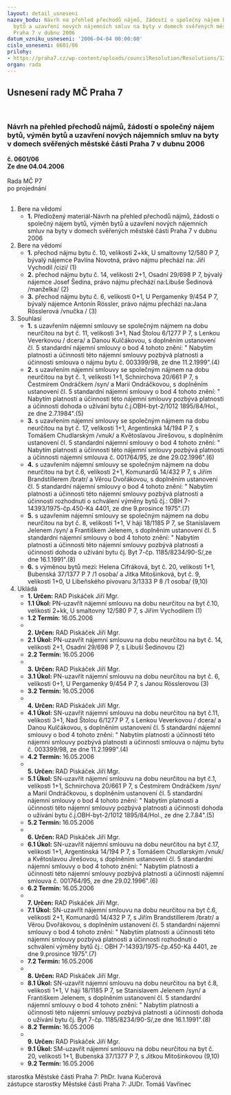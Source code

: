```yaml
---
layout: detail_usneseni
nazev_bodu: Návrh na přehled přechodů nájmů, žádostí o společný nájem bytů, výměn
  bytů a uzavření nových nájemních smluv na byty v domech svěřených městské části
  Praha 7 v dubnu 2006
datum_vzniku_usneseni: '2006-04-04 00:00:00'
cislo_usneseni: 0601/06
prilohy:
- https://praha7.cz/wp-content/uploads/councilResolution/Resolutions/13087/18-z%c3%a1pis_ze_4._jedn%c3%a1n%c3%ad_bytov%c3%a9_komise.doc
organ: rada
---
```

<div id="ucUsn_pList" class="usn">
	<span><h2>Usnesení rady MČ Praha 7 </h2>
<br></span><div class="standBody">
<span><h3>Návrh na přehled přechodů nájmů, žádostí o společný nájem bytů, výměn bytů a uzavření nových nájemních smluv na byty v domech svěřených městské části Praha 7 v dubnu 2006</h3></span><div class="center">
		<strong>č. 0601/06</strong><br>
	</div>
<div class="center">
		<strong>Ze dne 04.04.2006</strong><br><br>
	</div>Rada MČ P7<br> po projednání<br><br><ol>
<li>Bere na vědomí<ul><li>
<strong>1.</strong> Předložený materiál-Návrh na přehled přechodů nájmů, žádostí o společný nájem bytů, výměn bytů a uzavření nových nájemních smluv na byty v domech svěřených městské části Praha 7 v dubnu 2006</li></ul>
</li>
<li>Bere na vědomí<ul>
<li>
<strong>1.</strong> přechod nájmu bytu č. 10, velikosti 2+kk, U smaltovny 12/580 P 7, bývalý nájemce Pavlína Novotná, právo nájmu přechází na: Jiří Vychodil /cizí/ (1)</li>
<li>
<strong>2.</strong> přechod nájmu bytu č. 14, velikosti 2+1, Osadní 29/698 P 7, bývalý nájemce Josef Šedina, právo nájmu přechází na:Libuše Šedinová /manželka/ (2)</li>
<li>
<strong>3.</strong> přechod nájmu bytu č. 6, velikosti  0+1, U Pergamenky 9/454 P 7, bývalý nájemce Antonín Rössler, právo nájmu přechází na:Jana Rösslerová  /vnučka  / (3)</li>
</ul>
</li>
<li>Souhlasí<ul>
<li>
<strong>1.</strong> s uzavřením nájemní smlouvy se společným nájmem na dobu neurčitou na byt č. 11, velikosti 3+1, Nad Štolou 6/1277 P 7, s Lenkou Veverkovou / dcera/ a Danou Kulčákovou, s doplněním ustanovení čl. 5 standardní nájemní smlouvy o bod 4 tohoto znění: " Nabytím platnosti a účinnosti této nájemní smlouvy pozbývá platnosti a účinnosti smlouva o nájmu bytu č. 003399/98, ze dne 11.2.1999".(4)</li>
<li>
<strong>2.</strong> s uzavřením nájemní smlouvy se společným nájmem na dobu neurčitou na byt č. 1, velikosti  1+1, Schnirchova 20/661 P 7, s Čestmírem Ondráčkem  /syn/ a Marií Ondráčkovou, s doplněním ustanovení čl. 5 standardní nájemní smlouvy o bod 4 tohoto znění: " Nabytím platnosti a účinnosti této nájemní smlouvy pozbývá platnosti a účinnosti dohoda o užívání bytu č.j.OBH-byt-2/1012 1895/84/Hol., ze dne 2.7.1984".(5)</li>
<li>
<strong>3.</strong> s uzavřením nájemní smlouvy se společným nájmem na dobu neurčitou na byt č. 17, velikosti 1+1, Argentinská 14/194   P 7, s Tomášem Chudlarským /vnuk/ a Květoslavou Jirešovou, s doplněním ustanovení čl. 5 standardní nájemní smlouvy o bod 4 tohoto znění: " Nabytím platnosti a účinnosti této nájemní smlouvy pozbývá platnosti a účinnosti nájemní smlouva č. 001764/95, ze dne 29.02.1996".(6)</li>
<li>
<strong>4.</strong> s uzavřením nájemní smlouvy se společným nájmem na dobu neurčitou na byt č.6, velikosti  2+1, Komunardů 14/432  P 7, s Jiřím Brandstillerem /bratr/ a Věrou Dvořákovou, s doplněním ustanovení čl. 5 standardní nájemní smlouvy o bod 4 tohoto znění: " Nabytím platnosti a účinnosti této nájemní smlouvy pozbývá platnosti a účinnosti rozhodnutí o schválení výměny bytů čj.: OBH 7-14393/1975-čp.450-Ká 4401, ze dne 9.prosince 1975".(7)</li>
<li>
<strong>5.</strong> s uzavřením nájemní smlouvy se společným nájmem na dobu neurčitou na byt č. 8, velikosti 1+1, V háji 18/1185  P 7, se Stanislavem Jelenem /syn/ a Františkem Jelenem, s doplněním ustanovení čl. 5 standardní nájemní smlouvy o bod 4 tohoto znění: " Nabytím platnosti a účinnosti této nájemní smlouvy pozbývá platnosti a účinnosti dohoda o užívání bytu čj. Byt 7-čp. 1185/8234/90-S/,ze dne 16.1.1991".(8)</li>
<li>
<strong>6.</strong> s výměnou bytů mezi: Helena Cifráková, byt č. 20, velikosti 1+1, Bubenská 37/1377 P 7 /1 osoba/ a Jitka Mitošinková, byt č. 9, velikosti 1+0, U Libeňského pivovaru 3/1333 P 8 /1 osoba/ (9,10)</li>
</ul>
</li>
<li>Ukládá<ul>
<li>
<strong>1. Určen: </strong>RAD Piskáček Jiří Mgr.</li>
<li>
<strong>1.1 Úkol: </strong>PN-uzavřít nájemní smlouvu na dobu neurčitou na byt č.10, velikosti 2+kk, U smaltovny 12/580 P 7, s Jiřím Vychodilem (1) </li>
<li>
<strong>1.2 Termín: </strong>16.05.2006</li>
<li>
<strong><br>2. Určen: </strong>RAD Piskáček Jiří Mgr.</li>
<li>
<strong>2.1 Úkol: </strong>PN-uzavřít nájemní smlouvu na dobu neurčitou na byt č. 14, velikosti 2+1, Osadní 29/698 P 7, s Libuší Šedinovou (2)</li>
<li>
<strong>2.2 Termín: </strong>16.05.2006</li>
<li>
<strong><br>3. Určen: </strong>RAD Piskáček Jiří Mgr.</li>
<li>
<strong>3.1 Úkol: </strong>PN-uzavřít nájemní smlouvu na dobu neurčitou na byt č. 6, velikosti  0+1, U Pergamenky 9/454 P 7, s Janou Rösslerovou (3)</li>
<li>
<strong>3.2 Termín: </strong>16.05.2006</li>
<li>
<strong><br>4. Určen: </strong>RAD Piskáček Jiří Mgr.</li>
<li>
<strong>4.1 Úkol: </strong>SN-uzavřít nájemní smlouvu na dobu neurčitou na byt č.11, velikosti 3+1, Nad Štolou 6/1277 P 7, s Lenkou Veverkovou / dcera/ a Danou Kulčákovou, s doplněním ustanovení čl. 5 standardní nájemní smlouvy o bod 4 tohoto znění: " Nabytím platnosti a účinnosti této nájemní smlouvy pozbývá platnosti a účinnosti smlouva o nájmu bytu č. 003399/98, ze dne 11.2.1999".(4)</li>
<li>
<strong>4.2 Termín: </strong>16.05.2006</li>
<li>
<strong><br>5. Určen: </strong>RAD Piskáček Jiří Mgr.</li>
<li>
<strong>5.1 Úkol: </strong>SN-uzavřít nájemní smlouvu na dobu neurčitou na byt č.1, velikosti  1+1, Schnirchova 20/661 P 7, s Čestmírem Ondráčkem  /syn/ a Marií Ondráčkovou, s doplněním ustanovení čl. 5 standardní nájemní smlouvy o bod 4 tohoto znění: " Nabytím platnosti a účinnosti této nájemní smlouvy pozbývá platnosti a účinnosti dohoda o užívání bytu č.j.OBH-byt-2/1012 1895/84/Hol., ze dne 2.7.84".(5)</li>
<li>
<strong>5.2 Termín: </strong>16.05.2006</li>
<li>
<strong><br>6. Určen: </strong>RAD Piskáček Jiří Mgr.</li>
<li>
<strong>6.1 Úkol: </strong>SN-uzavřít nájemní smlouvu na dobu neurčitou na byt č.17, velikosti 1+1, Argentinská 14/194   P 7, s Tomášem Chudlarským /vnuk/ a Květoslavou Jirešovou, s doplněním ustanovení čl. 5 standardní nájemní smlouvy o bod 4 tohoto znění: " Nabytím platnosti a účinnosti této nájemní smlouvy pozbývá platnosti a účinnosti nájemní smlouva č. 001764/95, ze dne 29.02.1996".(6)</li>
<li>
<strong>6.2 Termín: </strong>16.05.2006</li>
<li>
<strong><br>7. Určen: </strong>RAD Piskáček Jiří Mgr.</li>
<li>
<strong>7.1 Úkol: </strong>SN-uzavřít nájemní smlouvu na dobu neurčitou na byt č.6, velikosti  2+1, Komunardů 14/432  P 7, s Jiřím Brandstillerem /bratr/ a Věrou Dvořákovou, s doplněním ustanovení čl. 5 standardní nájemní smlouvy o bod 4 tohoto znění: " Nabytím platnosti a účinnosti této nájemní smlouvy pozbývá platnosti a účinnosti rozhodnutí o schválení výměny bytů čj.: OBH 7-14393/1975-čp.450-Ká 4401, ze dne 9.prosince 1975".(7)</li>
<li>
<strong>7.2 Termín: </strong>16.05.2006</li>
<li>
<strong><br>8. Určen: </strong>RAD Piskáček Jiří Mgr.</li>
<li>
<strong>8.1 Úkol: </strong>SN-uzavřít nájemní smlouvu na dobu neurčitou na byt č.8, velikosti 1+1, V háji 18/1185  P 7, se Stanislavem Jelenem /syn/ a Františkem Jelenem, s doplněním ustanovení čl. 5 standardní nájemní smlouvy o bod 4 tohoto znění: " Nabytím platnosti a účinnosti této nájemní smlouvy pozbývá platnosti a účinnosti dohoda o užívání bytu čj. Byt 7-čp. 1185/8234/90-S/,ze dne 16.1.1991".(8)</li>
<li>
<strong>8.2 Termín: </strong>16.05.2006</li>
<li>
<strong><br>9. Určen: </strong>RAD Piskáček Jiří Mgr.</li>
<li>
<strong>9.1 Úkol: </strong>SM-uzavřít nájemní smlouvu na dobu neurčitou na byt č. 20, velikosti 1+1, Bubenská 37/1377  P 7, s  Jitkou Mitošinkovou (9,10)</li>
<li>
<strong>9.2 Termín: </strong>16.05.2006</li>
</ul>
</li>
</ol>starostka Městské části Praha 7: PhDr. Ivana Kučerová<br>zástupce starostky Městské části Praha 7: JUDr. Tomáš Vavřinec 
</div>
</div>